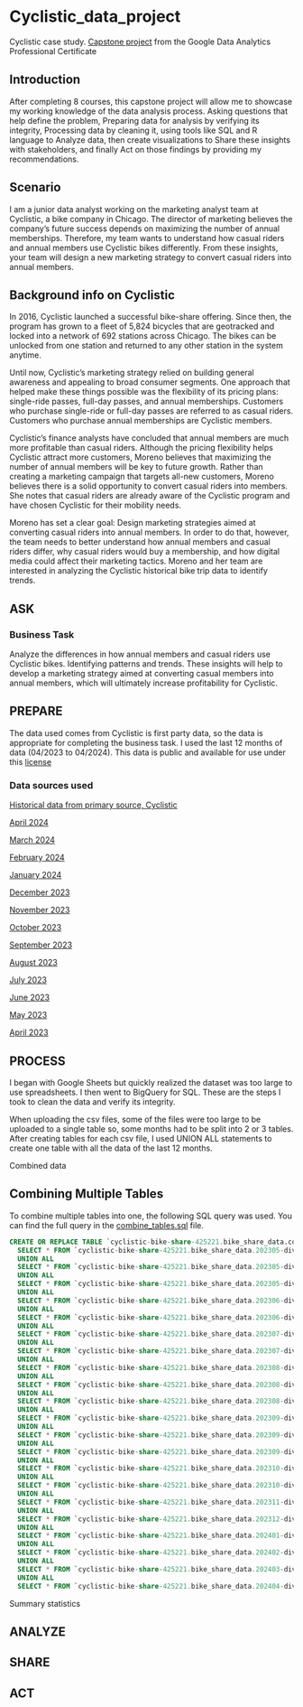 # Cyclistic_data_project
Cyclistic case study. [Capstone project](https://www.coursera.org/learn/google-data-analytics-capstone?specialization=google-data-analytics) from the Google Data Analytics Professional Certificate 
## Introduction
After completing 8 courses, this capstone project will allow me to showcase my working knowledge of the data analysis process. Asking questions that help define the problem, Preparing data for analysis by verifying its integrity, Processing data by cleaning it, using tools like SQL and R language to Analyze data, then create visualizations to Share these insights with stakeholders, and finally Act on those findings by providing my recommendations.
## Scenario
I am a junior data analyst working on the marketing analyst team at Cyclistic, a bike company in Chicago. 
The director of marketing believes the company’s future success depends on maximizing the number of annual memberships. 
Therefore, my team wants to understand how casual riders and annual members use Cyclistic bikes differently. 
From these insights, your team will design a new marketing strategy to convert casual riders into annual
members.
## Background info on Cyclistic
In 2016, Cyclistic launched a successful bike-share offering. Since then, the program has grown
to a fleet of 5,824 bicycles that are geotracked and locked into a network of 692 stations
across Chicago. The bikes can be unlocked from one station and returned to any other station
in the system anytime.

Until now, Cyclistic’s marketing strategy relied on building general awareness and appealing to
broad consumer segments. One approach that helped make these things possible was the
flexibility of its pricing plans: single-ride passes, full-day passes, and annual memberships.
Customers who purchase single-ride or full-day passes are referred to as casual riders.
Customers who purchase annual memberships are Cyclistic members.

Cyclistic’s finance analysts have concluded that annual members are much more profitable
than casual riders. Although the pricing flexibility helps Cyclistic attract more customers,
Moreno believes that maximizing the number of annual members will be key to future growth.
Rather than creating a marketing campaign that targets all-new customers, Moreno believes
there is a solid opportunity to convert casual riders into members. She notes that casual riders
are already aware of the Cyclistic program and have chosen Cyclistic for their mobility needs.

Moreno has set a clear goal: Design marketing strategies aimed at converting casual riders into
annual members. In order to do that, however, the team needs to better understand how
annual members and casual riders differ, why casual riders would buy a membership, and how
digital media could affect their marketing tactics. Moreno and her team are interested in
analyzing the Cyclistic historical bike trip data to identify trends.
## ASK
  ### Business Task
  Analyze the differences in how annual members and casual riders use Cyclistic bikes. Identifying patterns and trends. These insights will help to develop a marketing strategy aimed at converting casual members into annual members, which will ultimately increase profitability for Cyclistic.
  
## PREPARE
The data used comes from Cyclistic is first party data, so the data is appropriate for completing the business task. I used the last 12 months of data (04/2023 to 04/2024). This data is public and available for use under this [license](https://divvybikes.com/data-license-agreement) 
  ### Data sources used
  [Historical data from primary source, Cyclistic](https://divvy-tripdata.s3.amazonaws.com/index.html) 
  
  [April 2024](https://divvy-tripdata.s3.amazonaws.com/202404-divvy-tripdata.zip)
  
  [March 2024](https://divvy-tripdata.s3.amazonaws.com/202403-divvy-tripdata.zip)
  
  [February 2024](https://divvy-tripdata.s3.amazonaws.com/202402-divvy-tripdata.zip)
  
  [January 2024](https://divvy-tripdata.s3.amazonaws.com/202401-divvy-tripdata.zip)
  
  [December 2023](https://divvy-tripdata.s3.amazonaws.com/202312-divvy-tripdata.zip)
  
  [November 2023](https://divvy-tripdata.s3.amazonaws.com/202311-divvy-tripdata.zip)
  
  [October 2023](https://divvy-tripdata.s3.amazonaws.com/202310-divvy-tripdata.zip)
  
  [September 2023](https://divvy-tripdata.s3.amazonaws.com/202309-divvy-tripdata.zip)
  
  [August 2023](https://divvy-tripdata.s3.amazonaws.com/202308-divvy-tripdata.zip)
  
  [July 2023](https://divvy-tripdata.s3.amazonaws.com/202307-divvy-tripdata.zip)
  
  [June 2023](https://divvy-tripdata.s3.amazonaws.com/202306-divvy-tripdata.zip)
  
  [May 2023](https://divvy-tripdata.s3.amazonaws.com/202305-divvy-tripdata.zip)
  
  [April 2023](https://divvy-tripdata.s3.amazonaws.com/202304-divvy-tripdata.zip)
## PROCESS
I began with Google Sheets but quickly realized the dataset was too large to use spreadsheets. I then went to BigQuery for SQL.
These are the steps I took to clean the data and verify its integrity.

When uploading the csv files, some of the files were too large to be uploaded to a single table so, some months had to be split into 2 or 3 tables. After creating tables for each csv file, I used UNION ALL statements to create one table with all the data of the last 12 months.

Combined data
## Combining Multiple Tables

To combine multiple tables into one, the following SQL query was used. You can find the full query in the [combine_tables.sql](combine_tables.sql) file.

```sql
CREATE OR REPLACE TABLE `cyclistic-bike-share-425221.bike_share_data.combined_cyclistic_data` AS
  SELECT * FROM `cyclistic-bike-share-425221.bike_share_data.202305-divvy-tripdata-1`
  UNION ALL
  SELECT * FROM `cyclistic-bike-share-425221.bike_share_data.202305-divvy-tripdata-2`
  UNION ALL
  SELECT * FROM `cyclistic-bike-share-425221.bike_share_data.202305-divvy-tripdata-3`
  UNION ALL                                                                                                                                               
  SELECT * FROM `cyclistic-bike-share-425221.bike_share_data.202306-divvy-tripdata-1`
  UNION ALL
  SELECT * FROM `cyclistic-bike-share-425221.bike_share_data.202306-divvy-tripdata-2`
  UNION ALL
  SELECT * FROM `cyclistic-bike-share-425221.bike_share_data.202307-divvy-tripdata-1`
  UNION ALL
  SELECT * FROM `cyclistic-bike-share-425221.bike_share_data.202307-divvy-tripdata-2`
  UNION ALL
  SELECT * FROM `cyclistic-bike-share-425221.bike_share_data.202308-divvy-tripdata-1`
  UNION ALL
  SELECT * FROM `cyclistic-bike-share-425221.bike_share_data.202308-divvy-tripdata-2`
  UNION ALL
  SELECT * FROM `cyclistic-bike-share-425221.bike_share_data.202308-divvy-tripdata-3`
  UNION ALL
  SELECT * FROM `cyclistic-bike-share-425221.bike_share_data.202309-divvy-tripdata-1`
  UNION ALL 
  SELECT * FROM `cyclistic-bike-share-425221.bike_share_data.202309-divvy-tripdata-2`
  UNION ALL
  SELECT * FROM `cyclistic-bike-share-425221.bike_share_data.202309-divvy-tripdata-3`
  UNION ALL
  SELECT * FROM `cyclistic-bike-share-425221.bike_share_data.202310-divvy-tripdata-1`
  UNION ALL
  SELECT * FROM `cyclistic-bike-share-425221.bike_share_data.202310-divvy-tripdata-2`
  UNION ALL
  SELECT * FROM `cyclistic-bike-share-425221.bike_share_data.202311-divvy-tripdata`
  UNION ALL
  SELECT * FROM `cyclistic-bike-share-425221.bike_share_data.202312-divvy-tripdata`
  UNION ALL
  SELECT * FROM `cyclistic-bike-share-425221.bike_share_data.202401-divvy-tripdata`
  UNION ALL
  SELECT * FROM `cyclistic-bike-share-425221.bike_share_data.202402-divvy-tripdata`
  UNION ALL
  SELECT * FROM `cyclistic-bike-share-425221.bike_share_data.202403-divvy-tripdata`
  UNION ALL
  SELECT * FROM `cyclistic-bike-share-425221.bike_share_data.202404-divvy-tripdata`;
```

Summary statistics
## ANALYZE
## SHARE
## ACT
